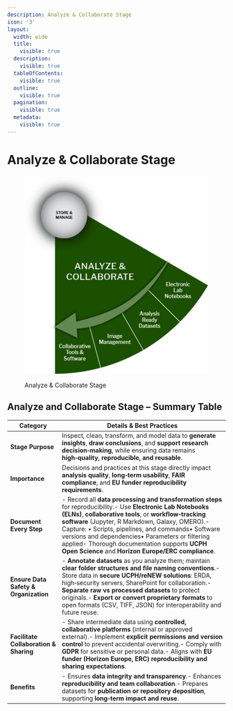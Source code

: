 ```yaml
---
description: Analyze & Collaborate Stage
icon: '3'
layout:
  width: wide
  title:
    visible: true
  description:
    visible: true
  tableOfContents:
    visible: true
  outline:
    visible: true
  pagination:
    visible: true
  metadata:
    visible: true
---
```


# Analyze & Collaborate Stage

<figure><img src="../../../.gitbook/assets/0 (1) (1).jpeg" alt=""><figcaption><p>Analyze &#x26; Collaborate Stage</p></figcaption></figure>

## **Analyze and Collaborate Stage – Summary Table**

| **Category**                           | **Details & Best Practices**                                                                                                                                                                                                                                                                                                                                                                                                              |
| -------------------------------------- | ----------------------------------------------------------------------------------------------------------------------------------------------------------------------------------------------------------------------------------------------------------------------------------------------------------------------------------------------------------------------------------------------------------------------------------------- |
| **Stage Purpose**                      | Inspect, clean, transform, and model data to **generate insights**, **draw conclusions**, and **support research decision‑making**, while ensuring data remains **high‑quality, reproducible, and reusable**.                                                                                                                                                                                                                             |
| **Importance**                         | Decisions and practices at this stage directly impact **analysis quality**, **long‑term usability**, **FAIR compliance**, and **EU funder reproducibility requirements**.                                                                                                                                                                                                                                                                 |
| **Document Every Step**                | - Record all **data processing and transformation steps** for reproducibility.- Use **Electronic Lab Notebooks (ELNs)**, **collaborative tools**, or **workflow‑tracking software** (Jupyter, R Markdown, Galaxy, OMERO).- Capture: • Scripts, pipelines, and commands• Software versions and dependencies• Parameters or filtering applied- Thorough documentation supports **UCPH Open Science** and **Horizon Europe/ERC compliance**. |
| **Ensure Data Safety & Organization**  | - **Annotate datasets** as you analyze them; maintain **clear folder structures and file naming conventions**.- Store data in **secure UCPH/reNEW solutions**: ERDA, high‑security servers, SharePoint for collaboration.- **Separate raw vs processed datasets** to protect originals.- **Export or convert proprietary formats** to open formats (CSV, TIFF, JSON) for interoperability and future reuse.                               |
| **Facilitate Collaboration & Sharing** | - Share intermediate data using **controlled, collaborative platforms** (internal or approved external).- Implement **explicit permissions and version control** to prevent accidental overwriting.- Comply with **GDPR** for sensitive or personal data.- Aligns with **EU funder (Horizon Europe, ERC) reproducibility and sharing expectations**.                                                                                      |
| **Benefits**                           | - Ensures **data integrity and transparency**.- Enhances **reproducibility and team collaboration**.- Prepares datasets for **publication or repository deposition**, supporting **long‑term impact and reuse**.                                                                                                                                                                                                                          |



